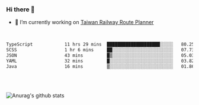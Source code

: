 ### Hi there 👋

- 🔭 I’m currently working on [Taiwan Railway Route Planner](https://github.com/Taiwan-Railway-Route-Planner)

<br/>

<!--START_SECTION:waka-->

```txt
TypeScript            11 hrs 29 mins  ████████████████████░░░░░   80.25 %
SCSS                  1 hr 6 mins     ██░░░░░░░░░░░░░░░░░░░░░░░   07.73 %
JSON                  43 mins         █▒░░░░░░░░░░░░░░░░░░░░░░░   05.03 %
YAML                  32 mins         █░░░░░░░░░░░░░░░░░░░░░░░░   03.82 %
Java                  16 mins         ▒░░░░░░░░░░░░░░░░░░░░░░░░   01.86 %
```

<!--END_SECTION:waka-->

<br/>
<br/>

![Anurag's github stats](https://github-readme-stats.vercel.app/api?username=DepickereSven&show_icons=true&theme=tokyonight)



<!--
**DepickereSven/DepickereSven** is a ✨ _special_ ✨ repository because its `README.md` (this file) appears on your GitHub profile.

Here are some ideas to get you started:

- 🔭 I’m currently working on ...
- 🌱 I’m currently learning ...
- 👯 I’m looking to collaborate on ...
- 🤔 I’m looking for help with ...
- 💬 Ask me about ...
- 📫 How to reach me: ...
- 😄 Pronouns: ...
- ⚡ Fun fact: ...
-->

